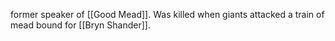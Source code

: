 former speaker of [[Good Mead]]. Was killed when giants attacked a train of mead bound for [[Bryn Shander]].